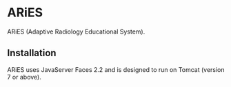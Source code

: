 # ARiES

ARiES (Adaptive Radiology Educational System).

## Installation

ARiES uses JavaServer Faces 2.2 and is designed to run on Tomcat (version 7 or above).